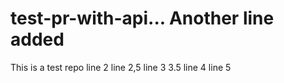 # test-pr-with-api... Another line added
This is a test repo
line 2 
line 2,5
line 3
3.5
line 4
line 5
